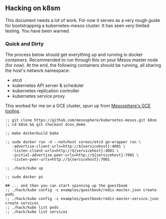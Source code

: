 ## Hacking on k8sm

This document needs a lot of work.
For now it serves as a very rough guide for bootstrapping a kubernetes-mesos cluster.
It has seen *very* limited testing.
You have been warned.

### Quick and Dirty

The process below should get everything up and running in docker containers.
Recommended to run through this on your Mesos master node (for now).
At the end, the following containers should be running, all sharing the host's network namespace:

* etcd
* kubernetes API server & scheduler
* kubernetes replication controller
* kubernetes service proxy

This worked for me on a GCE cluster, spun up from [Mesosphere's GCE tooling][1].

```shell
:; git clone https://github.com/mesosphere/kubernetes-mesos.git k8sm
:; cd k8sm && git checkout dcos_demo

:; make dockerbuild bake

:; sudo docker run -d --net=host coreos/etcd go-wrapper run \
   -advertise-client-urls=http://${servicehost}:4001 \
   -listen-client-urls=http://${servicehost}:4001 \
   -initial-advertise-peer-urls=http://${servicehost}:7001 \
   -listen-peer-urls=http://${servicehost}:7001

:; ./hack/kube up

:; sudo docker ps

## ... and then you can start spinning up the guestbook
:; ./hack/kube config -c examples/guestbook/redis-master.json create pods
:; ./hack/kube config -c examples/guestbook/redis-master-service.json create services
:; ./hack/kube list pods
:; ./hack/kube list services

```

[1]: https://google.mesosphere.com/
